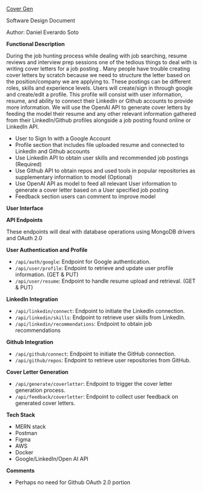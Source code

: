 [Cover Gen](https://github.com/dsoto30/cover-letter-generator) 

Software Design Document

Author: Daniel Everardo Soto

**Functional Description**

During the job hunting process while dealing with job searching, resume reviews and interview prep sessions one of the tedious things to deal with is writing cover letters for a job posting . Many people have trouble creating cover letters by scratch because we need to structure the letter based on the position/company we are applying to. These postings can be different roles, skills and experience levels. Users will create/sign in through google and create/edit a profile.  This profile will consist with user information, resume, and ability to connect their LinkedIn or Github accounts to provide more information. We will use the OpenAI API to generate cover letters by feeding the model their resume and any other relevant information gathered from their LinkedIn/Github profiles alongside a job posting found online or LinkedIn API.



* User to Sign In with a Google Account
* Profile section that includes file uploaded resume and connected to LinkedIn and Github accounts
* Use LinkedIn API to obtain user skills and recommended job postings (Required)
* Use Github API to obtain repos and used tools in popular repositories as supplementary information to model (Optional)
* Use OpenAI API as model to feed all relevant User information to generate a cover letter based on a User specified job posting
* Feedback section users can comment to improve model 

**User Interface**

**API Endpoints**

These endpoints will deal with database operations using MongoDB drivers and OAuth 2.0

**User Authentication and Profile**



* `/api/auth/google`: Endpoint for Google authentication.
* `/api/user/profile`: Endpoint to retrieve and update user profile information. (GET & PUT)
* `/api/user/resume`: Endpoint to handle resume upload and retrieval. (GET & PUT)

**LinkedIn Integration**



* `/api/linkedin/connect`: Endpoint to initiate the LinkedIn connection.
* `/api/linkedin/skills`: Endpoint to retrieve user skills from LinkedIn.
* `/api/linkedin/recommendations`: Endpoint to obtain job recommendations

**Github Integration**



* `/api/github/connect`: Endpoint to initiate the GitHub connection.
* `/api/github/repos`: Endpoint to retrieve user repositories from GitHub.

**Cover Letter Generation**



* `/api/generate/coverletter`: Endpoint to trigger the cover letter generation process.
* `/api/feedback/coverletter`: Endpoint to collect user feedback on generated cover letters.

**Tech Stack**



* MERN stack
* Postman
* Figma
* AWS
* Docker
* Google/LinkedIn/Open AI API

**Comments**



* Perhaps no need for Github OAuth 2.0 portion